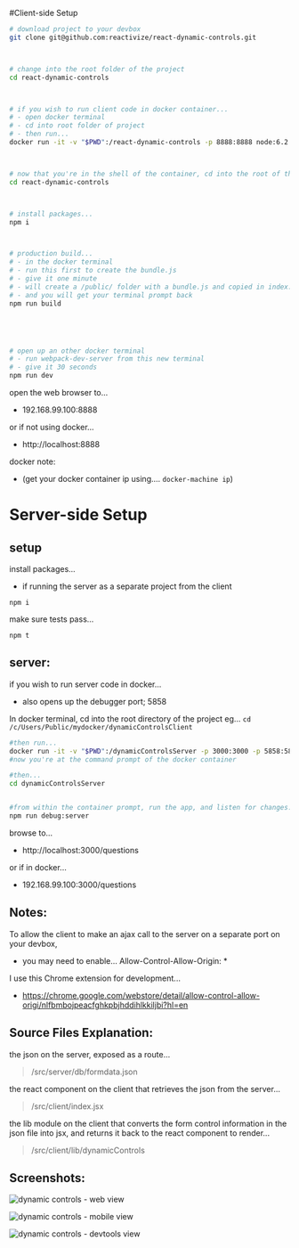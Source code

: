
#Client-side Setup

```bash
# download project to your devbox
git clone git@github.com:reactivize/react-dynamic-controls.git



# change into the root folder of the project
cd react-dynamic-controls



# if you wish to run client code in docker container...
# - open docker terminal
# - cd into root folder of project
# - then run...
docker run -it -v "$PWD":/react-dynamic-controls -p 8888:8888 node:6.2.1 /bin/bash



# now that you're in the shell of the container, cd into the root of the project
cd react-dynamic-controls



# install packages...
npm i



# production build...
# - in the docker terminal
# - run this first to create the bundle.js
# - give it one minute
# - will create a /public/ folder with a bundle.js and copied in index.html
# - and you will get your terminal prompt back
npm run build





# open up an other docker terminal
# - run webpack-dev-server from this new terminal
# - give it 30 seconds
npm run dev

```


  open the web browser to...
  - 192.168.99.100:8888

  or if not using docker...
  - http://localhost:8888
  


docker note:
- (get your docker container ip using.... `docker-machine ip`)




# Server-side Setup


## setup


install packages...
- if running the server as a separate project from the client

` npm i `


make sure tests pass...

` npm t `



## server:
if you wish to run server code in docker...
- also opens up the debugger port; 5858

In docker terminal, cd into the root directory of the project
eg...
 ` cd /c/Users/Public/mydocker/dynamicControlsClient `


```bash
#then run...
docker run -it -v "$PWD":/dynamicControlsServer -p 3000:3000 -p 5858:5858 node:6.2.1 /bin/bash
#now you're at the command prompt of the docker container

#then...
cd dynamicControlsServer


#from within the container prompt, run the app, and listen for changes....
npm run debug:server

```


browse to...
- http://localhost:3000/questions

or if in docker...
- 192.168.99.100:3000/questions






## Notes:
To allow the client to make an ajax call to the server on a separate port on your devbox,
- you may need to enable... Allow-Control-Allow-Origin: * 

I use this Chrome extension for development...
- https://chrome.google.com/webstore/detail/allow-control-allow-origi/nlfbmbojpeacfghkpbjhddihlkkiljbi?hl=en


## Source Files Explanation:

the json on the server, exposed as a route...

> /src/server/db/formdata.json


the react component on the client that retrieves the json from the server...

> /src/client/index.jsx


the lib module on the client that converts the form control information in the json file into jsx, and returns it back to the react component to render...

> /src/client/lib/dynamicControls








## Screenshots:

![dynamic controls - web view](https://s32.postimg.org/dzakzisdx/questionswide.jpg)

![dynamic controls - mobile view](https://s32.postimg.org/oxluhpgz9/questionsmobile.jpg)

![dynamic controls - devtools view](https://s32.postimg.org/ive7r7sj9/questionaire_Console_After_Submit.jpg)





